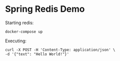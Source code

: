 # Spring Redis Demo

Starting redis:

```shell
docker-compose up
```

Executing:

```shell
curl -X POST -H 'Content-Type: application/json' \
-d '{"text": "Hello World!"}'
```